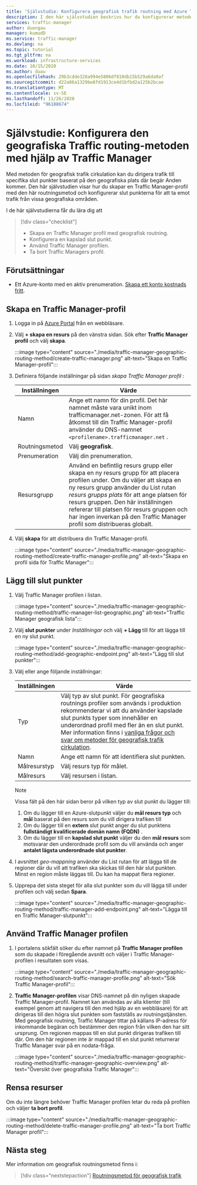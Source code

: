 ```yaml
---
title: 'Självstudie: Konfigurera geografisk trafik routning med Azure Traffic Manager'
description: I den här självstudien beskrivs hur du konfigurerar metoden för geografisk trafik cirkulation med hjälp av Azure Traffic Manager
services: traffic-manager
author: duongau
manager: kumudD
ms.service: traffic-manager
ms.devlang: na
ms.topic: tutorial
ms.tgt_pltfrm: na
ms.workload: infrastructure-services
ms.date: 10/15/2020
ms.author: duau
ms.openlocfilehash: 29b3cdde328a994e5806df810db15b529a6da9af
ms.sourcegitcommit: d22a86a1329be8fd1913ce4d1bfbd2a125b2bcae
ms.translationtype: MT
ms.contentlocale: sv-SE
ms.lasthandoff: 11/26/2020
ms.locfileid: "96188674"
---
```

# <a name="tutorial-configure-the-geographic-traffic-routing-method-using-traffic-manager"></a>Självstudie: Konfigurera den geografiska Traffic routing-metoden med hjälp av Traffic Manager

Med metoden för geografisk trafik cirkulation kan du dirigera trafik till specifika slut punkter baserat på den geografiska plats där begär Anden kommer. Den här självstudien visar hur du skapar en Traffic Manager-profil med den här routningsmetod och konfigurerar slut punkterna för att ta emot trafik från vissa geografiska områden.

I de här självstudierna får du lära dig att
> [!div class="checklist"]
> - Skapa en Traffic Manager profil med geografisk routning.
> - Konfigurera en kapslad slut punkt.
> - Använd Traffic Manager profilen.
> - Ta bort Traffic Managers profil.

## <a name="prerequisites"></a>Förutsättningar

* Ett Azure-konto med en aktiv prenumeration. [Skapa ett konto kostnads fritt](https://azure.microsoft.com/free/?WT.mc_id=A261C142F).

## <a name="create-a-traffic-manager-profile"></a>Skapa en Traffic Manager-profil

1. Logga in på [Azure Portal](https://portal.azure.com) från en webbläsare.

1. Välj **+ skapa en resurs** på den vänstra sidan. Sök efter **Traffic Manager profil** och välj **skapa**.

    :::image type="content" source="./media/traffic-manager-geographic-routing-method/create-traffic-manager.png" alt-text="Skapa en Traffic Manager-profil":::

1. Definiera följande inställningar på sidan *skapa Traffic Manager profil* :

    | Inställningen         | Värde                                              |
    | ---             | ---                                                |
    | Namn            | Ange ett namn för din profil. Det här namnet måste vara unikt inom trafficmanager.net-zonen. För att få åtkomst till din Traffic Manager-profil använder du DNS-namnet `<profilename>.trafficmanager.net` . |    
    | Routningsmetod  | Välj **geografisk**. |
    | Prenumeration    | Välj din prenumeration. |
    | Resursgrupp   | Använd en befintlig resurs grupp eller skapa en ny resurs grupp för att placera profilen under. Om du väljer att skapa en ny resurs grupp använder du List rutan *resurs grupps plats* för att ange platsen för resurs gruppen. Den här inställningen refererar till platsen för resurs gruppen och har ingen inverkan på den Traffic Manager profil som distribueras globalt. |

1. Välj **skapa** för att distribuera din Traffic Manager-profil.

    :::image type="content" source="./media/traffic-manager-geographic-routing-method/create-traffic-manager-profile.png" alt-text="Skapa en profil sida för Traffic Manager":::

## <a name="add-endpoints"></a>Lägg till slut punkter

1. Välj Traffic Manager profilen i listan.

    :::image type="content" source="./media/traffic-manager-geographic-routing-method/traffic-manager-list-geographic.png" alt-text="Traffic Manager geografisk lista":::

1. Välj **slut punkter** under *Inställningar* och välj **+ Lägg** till för att lägga till en ny slut punkt.

    :::image type="content" source="./media/traffic-manager-geographic-routing-method/add-geographic-endpoint.png" alt-text="Lägg till slut punkter":::

1. Välj eller ange följande inställningar: 

    | Inställningen                | Värde                                              |
    | ---                    | ---                                                |
    | Typ                   | Välj typ av slut punkt. För geografiska routnings profiler som används i produktion rekommenderar vi att du använder kapslade slut punkts typer som innehåller en underordnad profil med fler än en slut punkt. Mer information finns i [vanliga frågor och svar om metoder för geografisk trafik cirkulation](traffic-manager-FAQs.md). |    
    | Namn                   | Ange ett namn för att identifiera slut punkten. |
    | Målresurstyp   | Välj resurs typ för målet. |
    | Målresurs        | Välj resursen i listan. |

    > [!Note]
    > Vissa fält på den här sidan beror på vilken typ av slut punkt du lägger till:
    > 1. Om du lägger till en Azure-slutpunkt väljer du **mål resurs typ** och **mål** baserat på den resurs som du vill dirigera trafiken till
    > 1. Om du lägger till en **extern** slut punkt anger du slut punktens **fullständigt kvalificerade domän namn (FQDN)** .
    > 1. Om du lägger till en **kapslad slut punkt** väljer du den **mål resurs** som motsvarar den underordnade profil som du vill använda och anger **antalet lägsta underordnade slut punkter**.

1. I avsnittet *geo-mappning* använder du List rutan för att lägga till de regioner där du vill att trafiken ska skickas till den här slut punkten. Minst en region måste läggas till. Du kan ha mappat flera regioner.

1. Upprepa det sista steget för alla slut punkter som du vill lägga till under profilen och välj sedan **Spara**.

    :::image type="content" source="./media/traffic-manager-geographic-routing-method/traffic-manager-add-endpoint.png" alt-text="Lägga till en Traffic Manager-slutpunkt":::

## <a name="use-the-traffic-manager-profile"></a>Använd Traffic Manager profilen

1.  I portalens sökfält söker du efter namnet på **Traffic Manager profilen** som du skapade i föregående avsnitt och väljer i Traffic Manager-profilen i resultaten som visas.
    
    :::image type="content" source="./media/traffic-manager-geographic-routing-method/search-traffic-manager-profile.png" alt-text="Sök Traffic Manager-profil":::

1. **Traffic Manager-profilen** visar DNS-namnet på din nyligen skapade Traffic Manager-profil. Namnet kan användas av alla klienter (till exempel genom att navigera till den med hjälp av en webbläsare) för att dirigeras till den högra slut punkten som fastställs av routningstjänsten. Med geografisk routning, Traffic Manager tittar på källans IP-adress för inkommande begäran och bestämmer den region från vilken den har sitt ursprung. Om regionen mappas till en slut punkt dirigeras trafiken till där. Om den här regionen inte är mappad till en slut punkt returnerar Traffic Manager svar på en nodata-fråga.

    :::image type="content" source="./media/traffic-manager-geographic-routing-method/traffic-manager-geographic-overview.png" alt-text="Översikt över geografiska Traffic Manager":::

## <a name="clean-up-resources"></a>Rensa resurser

Om du inte längre behöver Traffic Manager profilen letar du reda på profilen och väljer **ta bort profil**.

:::image type="content" source="./media/traffic-manager-geographic-routing-method/delete-traffic-manager-profile.png" alt-text="Ta bort Traffic Manager profil":::

## <a name="next-steps"></a>Nästa steg

Mer information om geografisk routningsmetod finns i:

> [!div class="nextstepaction"]
> [Routningsmetod för geografisk trafik](traffic-manager-routing-methods.md#geographic)
